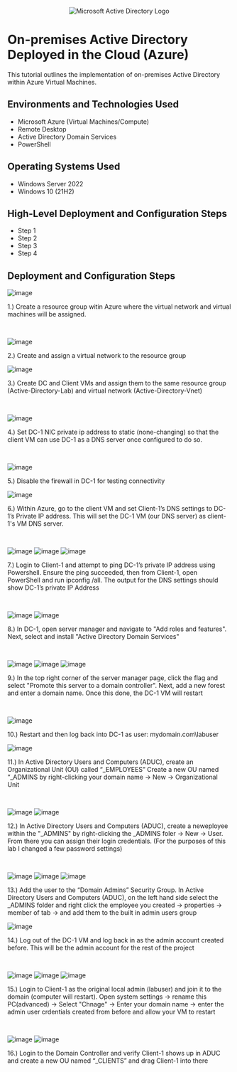 <p align="center">
<img src="https://i.imgur.com/pU5A58S.png" alt="Microsoft Active Directory Logo"/>
</p>

<h1>On-premises Active Directory Deployed in the Cloud (Azure)</h1>
This tutorial outlines the implementation of on-premises Active Directory within Azure Virtual Machines.<br />



<h2>Environments and Technologies Used</h2>

- Microsoft Azure (Virtual Machines/Compute)
- Remote Desktop
- Active Directory Domain Services
- PowerShell

<h2>Operating Systems Used </h2>

- Windows Server 2022
- Windows 10 (21H2)

<h2>High-Level Deployment and Configuration Steps</h2>

- Step 1
- Step 2
- Step 3
- Step 4

<h2>Deployment and Configuration Steps</h2>

<p>
  
![image](https://github.com/user-attachments/assets/7883b64b-c2ec-462b-9abb-3e97ead1297f)

</p>
<p>
1.) Create a resource group witin Azure where the virtual network and virtual machines will be assigned.
</p>
<br />

<p>
  
![image](https://github.com/user-attachments/assets/dc527945-d37e-404b-b76a-6ae6af922c16)

</p>
<p>
2.) Create and assign a virtual network to the resource group
<br />

<p>
  
![image](https://github.com/user-attachments/assets/dcc6ad07-af3c-417a-93e4-9971ea652bf5)

</p>
<p>
3.) Create DC and Client VMs and assign them to the same resource group (Active-Directory-Lab) and virtual network (Active-Directory-Vnet)
</p>
<br />

![image](https://github.com/user-attachments/assets/ab5a8563-b52f-4528-882c-bc1924c08dc7)


</p>
<p>
4.) Set DC-1 NIC private ip address to static (none-changing) so that the client VM can use DC-1 as a DNS server once configured to do so.
</p>
<br />

<p>
  
![image](https://github.com/user-attachments/assets/17e34535-faa5-40e0-8e7b-43b7a0edf25e)

</p>
<p>
5.) Disable the firewall in DC-1 for testing connectivity
<br />

<p>
  
![image](https://github.com/user-attachments/assets/baf96cd7-bf80-47ee-b2fe-71feca667aae)


</p>
<p>
6.) Within Azure, go to the client VM and set Client-1’s DNS settings to DC-1’s Private IP address. This will set the DC-1 VM (our DNS server) as client-1's VM DNS server.
</p>
<br />

<p>
  
![image](https://github.com/user-attachments/assets/e8e2f4b0-f661-4631-babd-c0a2eecdea6e) ![image](https://github.com/user-attachments/assets/f55d2a0f-8b3e-4738-9c55-2117122b9885) ![image](https://github.com/user-attachments/assets/a6072010-d890-487f-9d34-ac89d2fcc4e2)



</p>
<p>
7.) Login to Client-1 and attempt to ping DC-1’s private IP address using Powershell. Ensure the ping succeeded, then from Client-1, open PowerShell and run ipconfig /all. The output for the DNS settings should show DC-1’s private IP Address
</p>
<br />

<p>
  
![image](https://github.com/user-attachments/assets/c0004b03-75fd-4e1c-bbee-22091c04b631) ![image](https://github.com/user-attachments/assets/f15b6596-1be8-402d-b992-f9a6dfe9ff45)


</p>
<p>
8.) In DC-1, open server manager and navigate to "Add roles and features". Next, select and install "Active Directory Domain Services"
</p>
<br />

<p>
  
![image](https://github.com/user-attachments/assets/59307d88-a108-4215-b967-b77874875df0) ![image](https://github.com/user-attachments/assets/68e9cc84-1c6c-48aa-8fdf-a7d34040af09) ![image](https://github.com/user-attachments/assets/843aa33d-c4ae-43e2-b035-98971a242431)



</p>
<p>
9.) In the top right corner of the server manager page, click the flag and select "Promote this server to a domain controller".  Next, add a new forest and enter a domain name. Once this done, the DC-1 VM will restart
</p>
<br />

<p>
  
![image](https://github.com/user-attachments/assets/342df4a2-ab8a-4b52-88f2-1d728411f868)

</p>
<p>
10.) Restart and then log back into DC-1 as user: mydomain.com\labuser
<br />

<p>

![image](https://github.com/user-attachments/assets/d6a879a1-325d-483e-98d6-b00effd6235b)

</p>
<p>
11.) In Active Directory Users and Computers (ADUC), create an Organizational Unit (OU) called “_EMPLOYEES”
Create a new OU named “_ADMINS by right-clicking your domain name -> New -> Organizational Unit
</p>
<br />

<p>

  ![image](https://github.com/user-attachments/assets/e47903dd-c5ca-4943-8913-464f5b6efb7e) ![image](https://github.com/user-attachments/assets/5b0e32f4-d2f1-4fd6-9429-45d1fc13dc34)


</p>
<p>
12.) In Active Directory Users and Computers (ADUC), create a neweployee  within the "_ADMINS" by right-clicking the _ADMINS foler -> New -> User. From there you can assign their login credentials. (For the purposes of this lab I changed a few password settings)
</p>
<br />

<p>
  
![image](https://github.com/user-attachments/assets/2d613f39-48e4-45d9-941f-46ebbb809a33) ![image](https://github.com/user-attachments/assets/4d1b3df4-631f-4bcf-bc91-56a60594a95a) ![image](https://github.com/user-attachments/assets/ff5f5003-6181-4017-8948-905c7d34028f)



</p>
<p>
13.) Add the user to the “Domain Admins” Security Group. In Active Directory Users and Computers (ADUC), on the left hand side select the _ADMINS folder and right click the employee you created -> properties -> member of tab -> and add them to the built in admin users group
<br />

<p>
  
![image](https://github.com/user-attachments/assets/3dec2632-bc4d-445f-8fa9-b5eb50bdbb9f)

</p>
<p>
14.) Log out of the DC-1 VM and log back in as the admin account created before. This will be the admin account for the rest of the project
</p>
<br />

<p>
  
![image](https://github.com/user-attachments/assets/40134927-fca5-4f58-8c72-b83521a258ea)
 ![image](https://github.com/user-attachments/assets/06330dfd-8419-450f-991e-3a327f304382) ![image](https://github.com/user-attachments/assets/06d58d78-edd5-42bc-81fd-c6dce0865163)


</p>
<p>
15.) Login to Client-1 as the original local admin (labuser) and join it to the domain (computer will restart). Open system settings -> rename this PC(advanced) -> Select "Chnage" -> Enter your domain name -> enter the admin user crdentials created from before and allow your VM to restart
</p>
<br />

<p>
  
![image](https://github.com/user-attachments/assets/1d0719a7-dcad-4df2-92b6-48e364153865) ![image](https://github.com/user-attachments/assets/917975cc-9ee7-4cea-8222-f2608e5b91a2)


</p>
<p>
16.) Login to the Domain Controller and verify Client-1 shows up in ADUC and create a new OU named “_CLIENTS” and drag Client-1 into there
</p>
<br />
